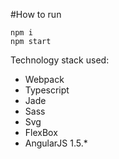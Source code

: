 #How to run

```
npm i
npm start
```

Technology stack used: 

* Webpack
* Typescript
* Jade
* Sass
* Svg
* FlexBox
* AngularJS 1.5.*
